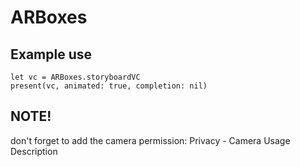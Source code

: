 # ARBoxes

## Example use

```
let vc = ARBoxes.storyboardVC
present(vc, animated: true, completion: nil)
```

## NOTE!
don't forget to add the camera permission:
Privacy - Camera Usage Description
